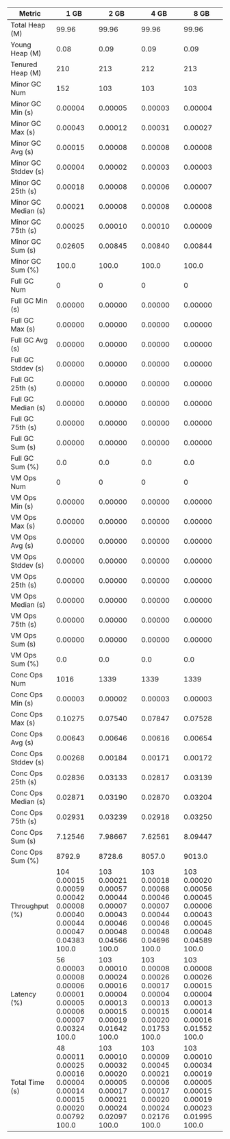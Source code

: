 | Metric | 1 GB | 2 GB | 4 GB | 8 GB |
|------|----|----|----|----|
| Total Heap (M) | 99.96 | 99.96 | 99.96 | 99.96 |
| Young Heap (M) | 0.08 | 0.09 | 0.09 | 0.09 |
| Tenured Heap (M) | 210 | 213 | 212 | 213 |
| Minor GC Num | 152 | 103 | 103 | 103 |
| Minor GC Min (s) | 0.00004 | 0.00005 | 0.00003 | 0.00004 |
| Minor GC Max (s) | 0.00043 | 0.00012 | 0.00031 | 0.00027 |
| Minor GC Avg (s) | 0.00015 | 0.00008 | 0.00008 | 0.00008 |
| Minor GC Stddev (s) | 0.00004 | 0.00002 | 0.00003 | 0.00003 |
| Minor GC 25th (s) | 0.00018 | 0.00008 | 0.00006 | 0.00007 |
| Minor GC Median (s) | 0.00021 | 0.00008 | 0.00008 | 0.00008 |
| Minor GC 75th (s) | 0.00025 | 0.00010 | 0.00010 | 0.00009 |
| Minor GC Sum (s) | 0.02605 | 0.00845 | 0.00840 | 0.00844 |
| Minor GC Sum (%) | 100.0 | 100.0 | 100.0 | 100.0 |
| Full GC Num | 0 | 0 | 0 | 0 |
| Full GC Min (s) | 0.00000 | 0.00000 | 0.00000 | 0.00000 |
| Full GC Max (s) | 0.00000 | 0.00000 | 0.00000 | 0.00000 |
| Full GC Avg (s) | 0.00000 | 0.00000 | 0.00000 | 0.00000 |
| Full GC Stddev (s) | 0.00000 | 0.00000 | 0.00000 | 0.00000 |
| Full GC 25th (s) | 0.00000 | 0.00000 | 0.00000 | 0.00000 |
| Full GC Median (s) | 0.00000 | 0.00000 | 0.00000 | 0.00000 |
| Full GC 75th (s) | 0.00000 | 0.00000 | 0.00000 | 0.00000 |
| Full GC Sum (s) | 0.00000 | 0.00000 | 0.00000 | 0.00000 |
| Full GC Sum (%) | 0.0 | 0.0 | 0.0 | 0.0 |
| VM Ops Num | 0 | 0 | 0 | 0 |
| VM Ops Min (s) | 0.00000 | 0.00000 | 0.00000 | 0.00000 |
| VM Ops Max (s) | 0.00000 | 0.00000 | 0.00000 | 0.00000 |
| VM Ops Avg (s) | 0.00000 | 0.00000 | 0.00000 | 0.00000 |
| VM Ops Stddev (s) | 0.00000 | 0.00000 | 0.00000 | 0.00000 |
| VM Ops 25th (s) | 0.00000 | 0.00000 | 0.00000 | 0.00000 |
| VM Ops Median (s) | 0.00000 | 0.00000 | 0.00000 | 0.00000 |
| VM Ops 75th (s) | 0.00000 | 0.00000 | 0.00000 | 0.00000 |
| VM Ops Sum (s) | 0.00000 | 0.00000 | 0.00000 | 0.00000 |
| VM Ops Sum (%) | 0.0 | 0.0 | 0.0 | 0.0 |
| Conc Ops Num | 1016 | 1339 | 1339 | 1339 |
| Conc Ops Min (s) | 0.00003 | 0.00002 | 0.00003 | 0.00003 |
| Conc Ops Max (s) | 0.10275 | 0.07540 | 0.07847 | 0.07528 |
| Conc Ops Avg (s) | 0.00643 | 0.00646 | 0.00616 | 0.00654 |
| Conc Ops Stddev (s) | 0.00268 | 0.00184 | 0.00171 | 0.00172 |
| Conc Ops 25th (s) | 0.02836 | 0.03133 | 0.02817 | 0.03139 |
| Conc Ops Median (s) | 0.02871 | 0.03190 | 0.02870 | 0.03204 |
| Conc Ops 75th (s) | 0.02931 | 0.03239 | 0.02918 | 0.03250 |
| Conc Ops Sum (s) | 7.12546 | 7.98667 | 7.62561 | 8.09447 |
| Conc Ops Sum (%) | 8792.9 | 8728.6 | 8057.0 | 9013.0 |
| Throughput (%) | 104	0.00015	0.00059	0.00042	0.00008	0.00040	0.00044	0.00047	0.04383	100.0 | 103	0.00021	0.00057	0.00044	0.00007	0.00043	0.00046	0.00048	0.04566	100.0 | 103	0.00018	0.00068	0.00046	0.00007	0.00044	0.00046	0.00048	0.04696	100.0 | 103	0.00020	0.00056	0.00045	0.00006	0.00043	0.00045	0.00048	0.04589	100.0 |
| Latency (%) | 56	0.00003	0.00008	0.00006	0.00001	0.00005	0.00006	0.00007	0.00324	100.0 | 103	0.00010	0.00024	0.00016	0.00004	0.00013	0.00015	0.00019	0.01642	100.0 | 103	0.00008	0.00026	0.00017	0.00004	0.00013	0.00015	0.00020	0.01753	100.0 | 103	0.00008	0.00026	0.00015	0.00004	0.00013	0.00014	0.00016	0.01552	100.0 |
| Total Time (s) | 48	0.00011	0.00025	0.00016	0.00004	0.00014	0.00015	0.00020	0.00792	100.0 | 103	0.00010	0.00032	0.00020	0.00005	0.00017	0.00021	0.00024	0.02097	100.0 | 103	0.00009	0.00045	0.00021	0.00006	0.00017	0.00020	0.00024	0.02176	100.0 | 103	0.00010	0.00034	0.00019	0.00005	0.00015	0.00019	0.00023	0.01995	100.0 |
